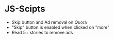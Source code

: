 # JS-Scipts
- Skip button and Ad removal on Quora
- "Skip" button is enabled when clicked on "more"
- Read 5+ stories to remove ads 
